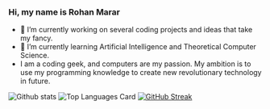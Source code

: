 ### Hi, my name is Rohan Marar


- 🔭 I’m currently working on several coding projects and ideas that take my fancy.
- 🌱 I’m currently learning Artificial Intelligence and Theoretical Computer Science.
-    I am a coding geek, and computers are my passion. My ambition is to use my programming knowledge to create new revolutionary technology in future.    


![Github stats](https://github-readme-stats.vercel.app/api?username=Rohan5manza&theme=midnight-purple&show_icons=true&count_private=true)
![Top Languages Card](https://github-readme-stats.vercel.app/api/top-langs/?username=Rohan5manza)
[![GitHub Streak](https://streak-stats.demolab.com?user=Rohan5manza&theme=violet-dark&hide_border=true)](https://git.io/streak-stats)
